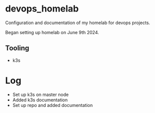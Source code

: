 # devops_homelab
Configuration and documentation of my homelab for devops projects.

Began setting up homelab on June 9th 2024.

## Tooling

- k3s

# Log

- Set up k3s on master node
- Added k3s documentation
- Set up repo and added documentation
